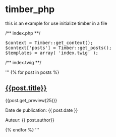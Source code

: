 # timber_php

this is an example for use initialize timber in a file

/** index.php **/

<pre>
$context = Timber::get_context();
$context['posts'] = Timber::get_posts();
$templates = array( 'index.twig' );
</pre>

/** index.twig **/

'''
{% for post in posts %}
  <h2 class="h2"><a href="{{post.link}}">{{post.title}}</a></h2>
  <p>{{post.get_preview(25)}}</p>
  <p>Date de publication: {{ post.date }}</p>
  <p>Auteur: {{ post.author}}</p>
 {% endfor %}
'''
